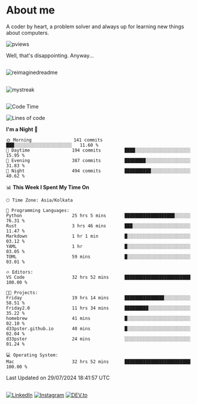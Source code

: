# About me

A coder by heart, a problem solver and always up for learning new things about computers.

![pviews](https://komarev.com/ghpvc/?username=d33pster&color=blueviolet)

Well, that's disappointing. Anyway...


##
<img src="https://myreadme.vercel.app/api/embed/d33pster?panels=userstatistics,toprepositories,toplanguages,commitgraph" alt="reimaginedreadme" />

## 
<img src="https://github-readme-streak-stats.herokuapp.com/?user=d33pster&theme=tokyonight" alt="mystreak"/>

<!-- ##
![Snake animation](https://github.com/madushadhanushka/github-readme/blob/output/github-contribution-snake.svg) -->

##
<!--START_SECTION:waka-->
![Code Time](http://img.shields.io/badge/Code%20Time-56%20hrs%2012%20mins-blue)

![Lines of code](https://img.shields.io/badge/From%20Hello%20World%20I%27ve%20Written-527.8%20thousand%20lines%20of%20code-blue)

**I'm a Night 🦉** 

```text
🌞 Morning                141 commits         ███░░░░░░░░░░░░░░░░░░░░░░   11.60 % 
🌆 Daytime                194 commits         ████░░░░░░░░░░░░░░░░░░░░░   15.95 % 
🌃 Evening                387 commits         ████████░░░░░░░░░░░░░░░░░   31.83 % 
🌙 Night                  494 commits         ██████████░░░░░░░░░░░░░░░   40.62 % 
```


📊 **This Week I Spent My Time On** 

```text
🕑︎ Time Zone: Asia/Kolkata

💬 Programming Languages: 
Python                   25 hrs 5 mins       ███████████████████░░░░░░   76.31 % 
Rust                     3 hrs 46 mins       ███░░░░░░░░░░░░░░░░░░░░░░   11.47 % 
Markdown                 1 hr 1 min          █░░░░░░░░░░░░░░░░░░░░░░░░   03.12 % 
YAML                     1 hr                █░░░░░░░░░░░░░░░░░░░░░░░░   03.05 % 
TOML                     59 mins             █░░░░░░░░░░░░░░░░░░░░░░░░   03.01 % 

🔥 Editors: 
VS Code                  32 hrs 52 mins      █████████████████████████   100.00 % 

🐱‍💻 Projects: 
Friday                   19 hrs 14 mins      ███████████████░░░░░░░░░░   58.51 % 
Friday2.0                11 hrs 34 mins      █████████░░░░░░░░░░░░░░░░   35.22 % 
homebrew                 41 mins             █░░░░░░░░░░░░░░░░░░░░░░░░   02.10 % 
d33pster.github.io       40 mins             █░░░░░░░░░░░░░░░░░░░░░░░░   02.04 % 
d33pster                 24 mins             ░░░░░░░░░░░░░░░░░░░░░░░░░   01.24 % 

💻 Operating System: 
Mac                      32 hrs 52 mins      █████████████████████████   100.00 % 
```


 Last Updated on 29/07/2024 18:41:57 UTC
<!--END_SECTION:waka-->

##
<a href="https://www.linkedin.com/in/soumyodeepgupta/" target="_blank"><img src="https://img.shields.io/badge/LinkedIn-%230077B5.svg?&style=flat-square&logo=linkedin&logoColor=white" alt="LinkedIn"></a>
<a href="https://www.instagram.com/blipdipp/" target="_blank"><img src="https://img.shields.io/badge/Instagram-%23E4405F.svg?&style=flat-square&logo=instagram&logoColor=white" alt="Instagram"></a>
<a href="https://dev.to/d33pster" target="_blank"><img src="https://img.shields.io/badge/DEV-%230A0A0A.svg?&style=flat-square&logo=DEV.to&logoColor=white" alt="DEV.to"></a>


<!-- 
## Langs

<img src="https://github.com/devicons/devicon/blob/master/icons/python/python-plain.svg" title="Python" alt="Python" width=55 height=55\><img src="https://github.com/devicons/devicon/blob/master/icons/rust/rust-line.svg" title="rust" alt="rust" width=55 height=55><img src="https://github.com/devicons/devicon/blob/master/icons/c/c-plain.svg" title="c" alt="c" width=55 height=55><img src="https://github.com/devicons/devicon/blob/master/icons/java/java-plain.svg" alt="java" title="java" height=55 width=55><img src="https://github.com/devicons/devicon/blob/master/icons/markdown/markdown-original.svg" alt="markdown" title="markdown" height=55 width=55>

## Techs

<img src="https://github.com/devicons/devicon/blob/master/icons/github/github-original.svg" alt="github" title="github" height=55 width=55><img src="https://github.com/devicons/devicon/blob/master/icons/githubactions/githubactions-original.svg" alt="actions" title="actions" height=55 width=55><img src="https://github.com/devicons/devicon/blob/master/icons/githubcodespaces/githubcodespaces-original.svg" alt="codespaces" title="codespaces" height=55 width=55><img src="https://github.com/devicons/devicon/blob/master/icons/git/git-plain.svg" alt="git" title="git" height=55 width=55><img src="https://github.com/devicons/devicon/blob/master/icons/unix/unix-original.svg" alt="unix" title="unix" height=55 width=55><img src="https://github.com/devicons/devicon/blob/master/icons/linux/linux-plain.svg" alt="linux" title="linux" height=55 width=55><img src="https://github.com/devicons/devicon/blob/master/icons/windows11/windows11-original.svg" alt="windows" title="windows" height=55 width=55><img src="https://github.com/devicons/devicon/blob/master/icons/mysql/mysql-plain-wordmark.svg" alt="mysql" title="mysql" height=55 width=55><img src="https://github.com/devicons/devicon/blob/master/icons/vscode/vscode-original.svg" alt="vscode" title="vscode" height=55 width=55> -->


<!-- ## Skills

`Python`
`Rust`
`C`
`Java`
`SQL`

`Shell Scripting`
`Batch Coding`

`GitHub/Git`
`Markdown`
`HTML` -->
<!-- 
## Crates.io Contributions

> Find duplicates

Easily scan duplicate files in your filesystem using [`detecteff`](https://github.com/d33pster/detecteff). It's scanning logic is made for speed and accuracy and can scan directories recursively and delete the duplicate files.

> Interactive Terminal Menu

[`xmenu`](https://github.com/d33pster/xmenu) is a rust crate that enables to create interactive menus in terminal that can even change colours and update in real time.

> Argument Parser

[`argrust`](https://github.com/d33pster/argrust) is a highly capable argument parser coded in rust for ease of use and performing complex tasks and getting the most out of your arguments.

> Git Clone Alternative

[`gcl`](https://github.com/d33pster/gcl) is an alternative to git clone command with faster and better results with improved arguments. Coded in rust.

> Path Manager and Converter lib for rust

[`Rustypath`](https://github.com/d33pster/rustypath) is a crate made for easily managing paths in rust. Supports String, Path and Pathuf formats and are interchangeable.

## PYPI Contributions

> A progress bar to actually wrap commands in :)

[`Wrapper Bar`](https://github.com/d33pster/wrapper-bar) is a module to wrap commands behind a progress bar. Rather than just creating a decoy, it actually wraps commands defined by the user. Commands can be shell, pyShell or independent python code.

> Pasword Manager

[`Pasta Man`](https://github.com/d33pster/pasta-man) is a password manager made to secure your passwords under lock and key with tripple layer security. With a well integrated search feature and Copy to Clipboard.

> Manage github repositories

[`RepMan`](https://github.com/d33pster/RepMan) is a GitHub Repository Manager. With RepMan, manage and update and view all your github repos with just one command.

> Your very own port scanner

[`Target Ports`](https://github.com/d33pster/target-ports) or tports is a portscanner coded in python. Can be installed using pip, easy to use, can be called directly from the terminal with proper error handling and much more.

[<a href='https://github.com/d33pster/optioner'> optioner </a>]
`               ` simple Argument Parser module with diverse functionality

[<a href='https://github.com/d33pster/serversock'> serversock </a>]
`               ` create multi-client server and clients in an instant. (uses socket-programming)

[<a href='https://github.com/d33pster/s3ssion'> s3ssion </a>]
`               ` Session management module for python.

[<a href='https://github.com/d33pster/dynalistTk'> dynalistTk </a>]
`               ` python module for Dynamic Lists with multiple columns (Treeview) using tkinter (python GUI)

## Projects 

[<a href='https://github.com/d33pster/warlock' target='_blank'> warlock </a>]
`               ` (private) Anti Data Leak Software. Transformed data will detect the hostile environment and self destruct.

[<a href='https://github.com/d33pster/socialmedia-blockchain' target='_blank'> Social Media on Blockchain </a>]
`               ` Social Media implemented through blockchain. Every action is considered as a transaction.

[<a href='https://github.com/d33pster/github-codespace-toolkit' target='_blank'> GitHub CodeSpace Toolkit </a>]
`               ` With GitHub Codespaces, you can code anywhere anytime so why spend time typing long git commands?

[<a href='https://github.com/d33pster/chatoz' target='_blank'> Chatoz </a>]
`               ` Like Cheetos but Chat. Open for all chatroom coded in python. ^<a href='https://chatoz.onrender.com' target='_blank'> Open Chatoz </a>^

[<a href='https://github.com/d33pster/WebRep' target='_blank'> WebRep </a>]
`               ` Footrint any website or webapp through this tool. Supports Linux, macOS, Windows (with both cli and GUI).

[<a href='https://github.com/d33pster/ProcessPlot' target='_blank'> Process Plot </a>]
`               ` A Process Manager Simulator (like Windows taskmanager) coded in python using psutil library. Supports only windows due to lack to other os support for psutil lib.

[<a href='https://github.com/d33pster/Anti-auth-er' target='_blank'> Anti-auth-er </a>]
`               ` Kali Linux network de-auth-er. (test router vulnerabilities). uses advanced shell scripting for enhancing user experience and employs multitasking to automate the attacks.

[<a href='https://github.com/d33pster/ransomware' target='_blank'> Ransomware </a>]
`               ` Test Ransomware written in python. You'll have full control ofcourse.

[<a href='https://github.com/d33pster/PSSQL-auto' target='_blank'> PSSQL-Auto </a>]
`               ` Data Analysis Tool using Mlib in python. supports custom pyspark queries like a DBMS and building pipelines for prediction.

[<a href='https://github.com/d33pster/custombash' target='_blank'> Custombasher </a>]
`               ` contains custom bash/terminal commands for debian linux and macOS. Has an explicit feature for macOS where you can create commands for your applications. (run the command in terminal to open the applications from terminal.) See help for more info.<br>
NOTE: This project is now integrated with [`GitHub CodeSpace Toolkit`](https://github.com/d33pster/github-codespace-toolkit)

[<a href='https://github.com/d33pster/d33pster-chatbot' target='_blank'> d33pster </a>]
`               ` Ask an AI version of me about my career.

## Hackathons

[<a href='https://github.com/d33pster/email-marketting-hackathon'> Hackathon 1 </a>] [Email Marketting Campaign]
`               ` For Problem Statement and Solution Proposed, click the link.

[<a href='https://github.com/d33pster/pasta-man'> Hackathon 2 </a>] [Password Manager]
`               ` [`pasta-man`](https://github.com/d33pster/pasta-man) as mentioned in the [PyPi Contribs](#pypi-contributions) is a hackathon solution for a better password manager. -->
